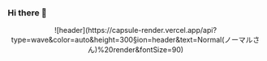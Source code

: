 ### Hi there 👋

<div align="center"> 
![header](https://capsule-render.vercel.app/api?type=wave&color=auto&height=300&section=header&text=Normal(ノーマルさん)%20render&fontSize=90)

</div>



<!--
**regular94/regular94** is a ✨ _special_ ✨ repository because its `README.md` (this file) appears on your GitHub profile.

Here are some ideas to get you started:

- 🔭 I’m currently working on ...
- 🌱 I’m currently learning ...
- 👯 I’m looking to collaborate on ...
- 🤔 I’m looking for help with ...
- 💬 Ask me about ...
- 📫 How to reach me: ...
- 😄 Pronouns: ...
- ⚡ Fun fact: ...
-->
